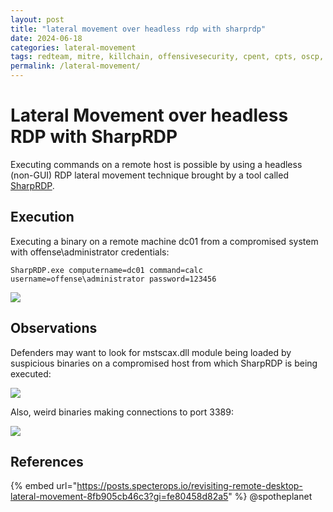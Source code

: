 ```yaml
---
layout: post
title: "lateral movement over headless rdp with sharprdp"
date: 2024-06-18
categories: lateral-movement
tags: redteam, mitre, killchain, offensivesecurity, cpent, cpts, oscp, exploit
permalink: /lateral-movement/
---
```


# Lateral Movement over headless RDP with SharpRDP

Executing commands on a remote host is possible by using a headless (non-GUI) RDP lateral movement technique brought by a tool called [SharpRDP](https://posts.specterops.io/revisiting-remote-desktop-lateral-movement-8fb905cb46c3?gi=fe80458d82a5).

## Execution

Executing a binary on a remote machine dc01 from a compromised system with offense\administrator credentials:

```
SharpRDP.exe computername=dc01 command=calc username=offense\administrator password=123456
```

![](<../../.gitbook/assets/image (476).png>)

## Observations

Defenders may want to look for mstscax.dll module being loaded by suspicious binaries on a compromised host from which SharpRDP is being executed:

![](<../../.gitbook/assets/image (477).png>)

Also, weird binaries making connections to port 3389:

![](<../../.gitbook/assets/image (478).png>)

## References

{% embed url="https://posts.specterops.io/revisiting-remote-desktop-lateral-movement-8fb905cb46c3?gi=fe80458d82a5" %}
@spotheplanet
